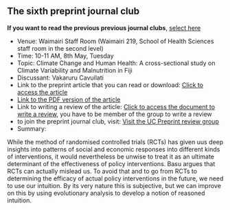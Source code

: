 ## The sixth preprint journal club

**If you want to read the previous previous journal clubs**, [select here](https://arinbasu.github.io/UC-SHSS-Study-Group/list_of_papers)

- Venue: Waimairi Staff Room (Waimairi 219, School of Health Sciences staff room in the second level)
- Time: 10-11 AM, 8th May, Tuesday
- Topic: Climate Change and Human Health: A cross-sectional study on Climate Variability and Malnutrition in Fiji
- Discussant: Vakaruru Cavuilati
- Link to the preprint article that you can read or download: [Click to access the article](https://www.authorea.com/288898/IiWkAxgHbGxuGcnVeVcAeQ)
- [Link to the PDF version of the article](https://ufile.io/untd3)
- Link to writing a review of the article: [Click to access the document to write a review](https://www.authorea.com/217328/JSfCLqLXx9SqDncd3L6w4A), you have to be member of the group to write a review
- to join the preprint journal club, visit: [Visit the UC Preprint review group](https://www.authorea.com/inst/18975)
- Summary:

While the method of randomised controlled trials (RCTs) has given uus deep insights into patterns of social and economic responses into different kinds of interventions, it would nevertheless be unwise to treat it as an ultimate determinant of the effectiveness of policy interventions. Basu argues  that  RCTs can actually mislead us. To avoid that and to  go from RCTs to determining the efficacy of actual policy interventions in the future, we need to use our intuition. By its very nature this is subjective, but we can improve on this by using evolutionary analysis to develop a notion of reasoned intuition. 

